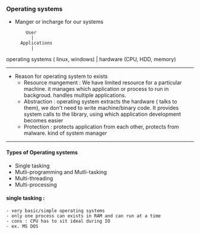 ### Operating systems

- Manger or incharge for our systems

          User 
            |
        Applications
            |
operating systems ( linux, windows)
            |
hardware (CPU, HDD, memory)

__________________________________________________________________________________________

- Reason for operating system to exists 
    - Resource mangement : We have limited resource for a particular machine. it manages which application or process to run in backgroud. handles
                           multiple applications.
    - Abstraction : operating system extracts the hardware ( talks to them), we don't need to write machine/binary code. It provides system calls to
                    the library, using which application development becomes easier
    - Protection : protects application from each other, protects from malware. kind of system manager

__________________________________________________________________________________________

#### Types of Operating systems
- Single tasking 
- Mutli-programming and Mutli-tasking 
- Multi-threading
- Multi-processing

#### single tasking :
    - very basic/simple operating systems
    - only one process can exists in RAM and can run at a time 
    - cons : CPU has to sit ideal during IO
    - ex. MS DOS


